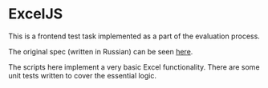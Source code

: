 # ExcelJS

This is a frontend test task implemented as a part of the evaluation process.

The original spec (written in Russian) can be seen [here](https://gist.github.com/C-Pro/3ad045134ef8c98e4771c42605b55942).

The scripts here implement a very basic Excel functionality. There are some unit tests written to cover the essential logic. 
